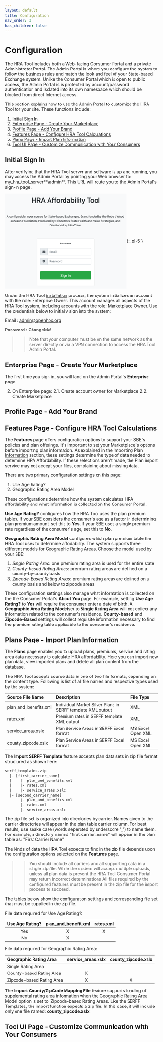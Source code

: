 ```yaml
---
layout: default
title: Configuration
nav_order: 3
has_children: false
---
```

# Configuration

The HRA Tool includes both a Web-facing Consumer Portal and a private Administrator Portal.  The Admin Portal is where you configure the system to follow the business rules and match the look and feel of your State-based Exchange system.  Unlike the Consumer Portal which is open to public access, the Admin Portal is is protected by account/password authentication and isolated into its own namespace which should be blocked from direct Internet access.

This section explains how to use the Admin Portal to customize the HRA Tool for your site.  These functions include:

1. [Initial Sign In](#enterprise-page---create-your-marketplace)
1. [Enterprise Page - Create Your Marketplace](#enterprise-page---create-your-marketplace)
2. [Profile Page - Add Your Brand](#profile-page---add-your-brand)
3. [Features Page - Configure HRA Tool Calculations](#features-page---configure-hra-tool-calculations)
4. [Plans Page - Import Plan Information](#plans-page---import-plan-information)
5. [Tool UI Page - Customize Communication with Your Consumers](#tool-ui-page---customize-communication-with-your-consumers)



## Initial Sign In

After verifying that the HRA Tool server and software is up and running, you may access the Admin Portal by pointing your Web browser to: my_hra_tool_server**/admin**.  This URL will route you to the Admin Portal's sign-in page.  

 <img src="../../assets/images/hra_admin_portal.png" width="400" align="center" >{: .pl-5 }

Under the HRA Tool [installation][1] process, the system initializes an account with the role: Enterprise Owner.  This account manages all aspects of the HRA Tool system, including accounts with the role: Marketplace Owner.  Use the credentials below to initially sign into the system:

Email
: admin@openhbx.org

Password
: ChangeMe!


>> Note that your computer must be on the same network as the server directly or via a VPN connection to access the HRA Tool Admin Portal.

## Enterprise Page - Create Your Marketplace

The first time you sign in, you will land on the Admin Portal's **Enterprise** page.  




2. On Enterprise page:
2.1. Create account owner for Marketplace
2.2. Create Marketplace

## Profile Page - Add Your Brand




## Features Page - Configure HRA Tool Calculations

The **Features** page offers configuration options to support your SBE's policies and plan offerings.  It's important to set your Marketplace's options before importing plan information.  As explained in the [Importing Plan Information](#importing-plan-information) section, these settings determine the type of data needed to determine HRA Affordability.  If these selections aren't made, the Plan import service may not accept your files, complaining about missing data.

There are two primary configuration settings on this page:

1. Use Age Rating?
1. Geographic Rating Area Model

These configurations determine how the system calculates HRA affordability and what information is collected on the Consumer Portal.

**Use Age Rating?** configures how the HRA Tool uses the plan premium tables.  If your SBE considers the consumer's age as a factor in determining plan premium amount, set this to **Yes**.  If your SBE uses a single premium rate regardless of the consumer's age, set this to **No**. 

**Geographic Rating Area Model** configures which plan premium table the HRA Tool uses to determine affodability.  The system supports three different models for Geographic Rating Areas.  Choose the model used by your SBE:

1. *Single Rating Area*: one premium rating area is used for the entire state
1. *County-based Rating Areas*: premium rating areas are defined on a county-by-county basis
1. *Zipcode-Based Rating Areas*: premium rating areas are defined on a county basis and below to zipcode areas

These configuration settings also manage what information is collected on the the Consumer Portal's **About You** page.  For example, setting **Use Age Rating?** to **Yes** will require the consumer enter a date of birth.  A **Geographic Area Rating Model**set to **Single Rating Area** will not collect any information related to the consumer's residence.  **County-based** and **Zipcode-Based** settings will collect requisite information necessary to find the premium rating table applicable to the consumer's residence.

## Plans Page - Import Plan Information

The **Plans** page enables you to upload plans, premiums, service and rating area data necessary to calculate HRA affordability.  Here you can import new plan data, view imported plans and delete all plan content from the database.  

The HRA Tool accepts source data in one of two file formats, depending on the content type.  Following is list of all file names and respective types used by the system:

| Source File Name | Description | File Type |
| :---------- | :---------- | :-------- |
| plan_and_benefits.xml | Individual Market Silver Plans in SERFF template XML output | XML |
| rates.xml | Premium rates in SERFF template XML output | XML |
| service_areas.xslx | Plan Service Areas in SERFF Excel format | MS Excel Open XML | 
| county_zipcode.xslx | Plan Service Areas in SERFF Excel format | MS Excel Open XML| 

The **Import SERFF Template** feature accepts plan data sets in zip file format structured as shown here:


```
serff_templates.zip
  |- [first_carrier_name]
  |    |- plan_and_benefits.xml
  |    |- rates.xml
  |    |- service_areas.xslx
  |- [second_carrier_name]
       |- plan_and_benefits.xml
       |- rates.xml
       |- service_areas.xslx
```


The zip file set is organized into directories by carrier.  Names given to the carrier directories will appear in the plan table carrier column.  For best results, use snake case (words seperated by underscore '_') to name them.  For example, a directory named "first_carrier_name" will appear in the plan table as: "First Carrier Name"


The kinds of data the HRA Tool expects to find in the zip file depends upon the configuration options selected on the **Features** page.  

>> You should include all carriers and all supporting data in a single zip file.  While the system will accept multiple uploads, unless all plan data is present the HRA Tool Consumer Portal may return incorrect determinations 
>> All files required by the configured features must be present in the zip file for the import process to succeed.

The tables below show the configuration settings and corresponding file set that must be supplied in the zip file.  

File data required for Use Age Rating?:

| Use Age Rating? | plan_and_benefit.xml | rates.xml |
| :--------------: | :------------------: | :-------: |
| Yes              | X                    | X         |
| No               | X                    |           |

File data required for Geographic Rating Area:

| Geographic Rating Area    | service_areas.xslx | county_zipcode.xslx |
| :----                     | :------:           | :-----:             |
| Single Rating Area        |                    |                     |
| County-based Rating Area  | X                  |                     |
| Zipcode-based Rating Area | X                  | X                   |


The **Import County/ZipCode Mapping File** feature supports loading of supplemental rating area information when the Geographic Rating Area Model option is set to: Zipcode-based Rating Areas.  Like the SERFF Templates, the import function expects a zip file.  In this case, it will include only one file named: **county_zipcode.xslx**

## Tool UI Page - Customize Communication with Your Consumers


[1]: ../../installation